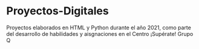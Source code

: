 # Proyectos-Digitales
Proyectos elaborados en HTML y Python durante el año 2021, como parte del desarrollo de habilidades y aisgnaciones en el Centro ¡Supérate! Grupo Q
